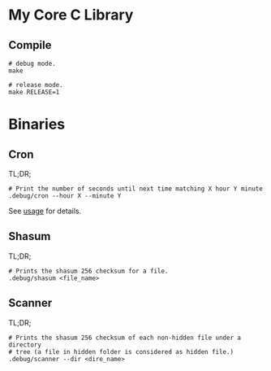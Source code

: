 # My Core C Library

## Compile

```
# debug mode.
make

# release mode.
make RELEASE=1
```

# Binaries

## Cron

TL;DR;

    # Print the number of seconds until next time matching X hour Y minute
    .debug/cron --hour X --minute Y

See [usage](docs/cron.md) for details.

## Shasum

TL;DR;

    # Prints the shasum 256 checksum for a file.
    .debug/shasum <file_name>

## Scanner

TL;DR;

    # Prints the shasum 256 checksum of each non-hidden file under a directory
    # tree (a file in hidden folder is considered as hidden file.)
    .debug/scanner --dir <dire_name>

